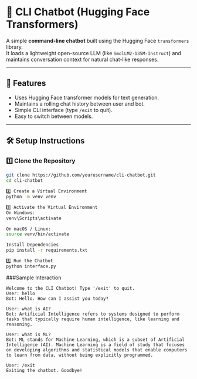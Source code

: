 # 🧠 CLI Chatbot (Hugging Face Transformers)

A simple **command-line chatbot** built using the Hugging Face `transformers` library.  
It loads a lightweight open-source LLM (like `SmolLM2-135M-Instruct`) and maintains conversation context for natural chat-like responses.

---

## 🚀 Features
- Uses Hugging Face transformer models for text generation.  
- Maintains a rolling chat history between user and bot.  
- Simple CLI interface (type `/exit` to quit).  
- Easy to switch between models.

---

## 🛠️ Setup Instructions

### 1️⃣ Clone the Repository
```bash
git clone https://github.com/yourusername/cli-chatbot.git
cd cli-chatbot

2️⃣ Create a Virtual Environment
python -m venv venv

3️⃣ Activate the Virtual Environment
On Windows:
venv\Scripts\activate

On macOS / Linux:
source venv/bin/activate

Install Dependencies
pip install -r requirements.txt

5️⃣ Run the Chatbot
python interface.py
```

###Sample Interaction
```
Welcome to the CLI Chatbot! Type '/exit' to quit.
User: hello
Bot: Hello. How can I assist you today?

User: what is AI?
Bot: Artificial Intelligence refers to systems designed to perform tasks that typically require human intelligence, like learning and reasoning.

User: what is ML?
Bot: ML stands for Machine Learning, which is a subset of Artificial Intelligence (AI). Machine Learning is a field of study that focuses on developing algorithms and statistical models that enable computers to learn from data, without being explicitly programmed.

User: /exit
Exiting the chatbot. Goodbye!

```